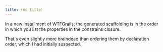 ```yaml
---
title: (no title)
---
```

<p>In a new installment of WTFGrails: the generated scaffolding is in the order in which you list the properties in the constrains closure.</p>

<p>That's even slightly more braindead than ordering them by declaration order, which I had initially suspected.</p>